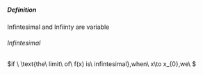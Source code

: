 ##### Definition
Infintesimal and Infiinty are variable

###### Infintesimal
$if \ \text{the\ limit\ of\ f(x) is\ infintesimal},when\ x\to x_{0},we\ $
